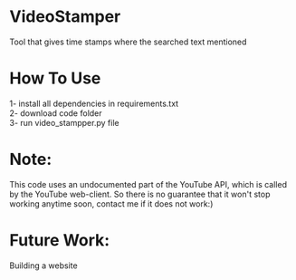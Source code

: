 # VideoStamper
Tool that gives time stamps where the searched text mentioned
# How To Use
1- install all dependencies in requirements.txt <br>
2- download code folder <br>
3- run video_stampper.py file <br>
# Note:
This code uses an undocumented part of the YouTube API, which is called by the YouTube web-client. So there is no guarantee that it won't stop working anytime soon, contact me if it does not work:)
# Future Work:
Building a website
